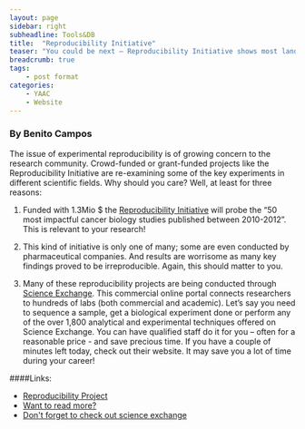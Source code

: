 ```yaml
---
layout: page
sidebar: right
subheadline: Tools&DB
title:  "Reproducibility Initiative"
teaser: "You could be next – Reproducibility Initiative shows most landmark experiments cannot be reproduced"
breadcrumb: true
tags:
    - post format
categories:
    - YAAC
    - Website
---
```


### By Benito Campos
The issue of experimental reproducibility is of growing concern to the research community. Crowd-funded or grant-funded projects like the Reproducibility Initiative are re-examining some of the key experiments in different scientific fields. Why should you care? Well, at least for three reasons:   

1) Funded with 1.3Mio $ the <a href="http://validation.scienceexchange.com/#/reproducibility-initiative" target="_blank">Reproducibility Initiative</a> will probe the “50 most impactful cancer biology studies published between 2010-2012”. This is relevant to your research! 

2) This kind of initiative is only one of many; some are even conducted by pharmaceutical companies. And results are worrisome as many key findings proved to be irreproducible. Again, this should matter to you.   

3) Many of these reproducibility projects are being conducted through <a href="https://www.scienceexchange.com/" target="_blank">Science Exchange</a>. This commercial online portal connects researchers to hundreds of labs (both commercial and academic). Let’s say you need to sequence a sample, get a biological experiment done or perform any of the over 1,800 analytical and experimental techniques offered on Science Exchange. You can have qualified staff do it for you – often for a reasonable price - and save precious time. If you have a couple of minutes left today, check out their website. It may save you a lot of time during your career!
 

####Links: 
- <a href="http://validation.scienceexchange.com/#/reproducibility-initiative" target="_blank">Reproducibility Project</a>
- <a href="http://www.nature.com/nature/journal/v483/n7391/full/483531a.html#affil-auth" target="_blank">Want to read more?</a>
- <a href="https://www.scienceexchange.com/" target="_blank">Don't forget to check out science exchange</a>

